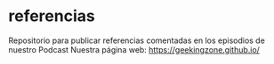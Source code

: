 # referencias
Repositorio para publicar referencias comentadas en los episodios de nuestro Podcast
Nuestra página web: https://geekingzone.github.io/
